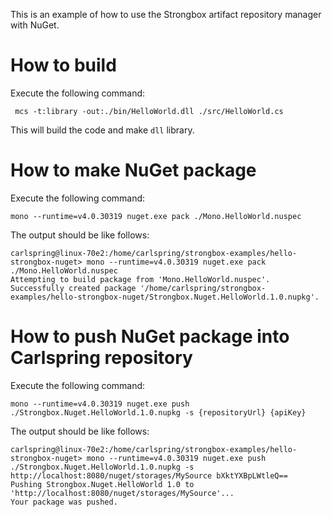 This is an example of how to use the Strongbox artifact repository manager with NuGet.

# How to build

Execute the following command:

     mcs -t:library -out:./bin/HelloWorld.dll ./src/HelloWorld.cs

This will build the code and make `dll` library.

# How to make NuGet package

Execute the following command:

    mono --runtime=v4.0.30319 nuget.exe pack ./Mono.HelloWorld.nuspec
    
The output should be like follows:

    carlspring@linux-70e2:/home/carlspring/strongbox-examples/hello-strongbox-nuget> mono --runtime=v4.0.30319 nuget.exe pack ./Mono.HelloWorld.nuspec 
    Attempting to build package from 'Mono.HelloWorld.nuspec'.
    Successfully created package '/home/carlspring/strongbox-examples/hello-strongbox-nuget/Strongbox.Nuget.HelloWorld.1.0.nupkg'.

# How to push NuGet package into Carlspring repository

Execute the following command:
    
    mono --runtime=v4.0.30319 nuget.exe push ./Strongbox.Nuget.HelloWorld.1.0.nupkg -s {repositoryUrl} {apiKey}

The output should be like follows:

    carlspring@linux-70e2:/home/carlspring/strongbox-examples/hello-strongbox-nuget> mono --runtime=v4.0.30319 nuget.exe push ./Strongbox.Nuget.HelloWorld.1.0.nupkg -s http://localhost:8080/nuget/storages/MySource bXktYXBpLWtleQ==
    Pushing Strongbox.Nuget.HelloWorld 1.0 to 'http://localhost:8080/nuget/storages/MySource'...
    Your package was pushed.
